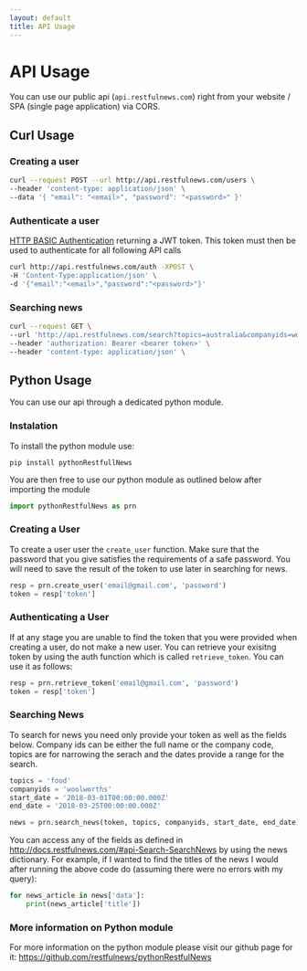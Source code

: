 ```yaml
---
layout: default
title: API Usage
---
```


# API Usage

You can use our public api (`api.restfulnews.com`) right from your website / SPA (single page application) via CORS.

## Curl Usage

### Creating a user
```bash
curl --request POST --url http://api.restfulnews.com/users \
--header 'content-type: application/json' \
--data '{ "email": "<email>", "password": "<password>" }'
```

### Authenticate a user
[HTTP BASIC Authentication](https://developer.mozilla.org/en-US/docs/Web/HTTP/Authentication#Basic_authentication_scheme) returning a JWT token.
This token must then be used to authenticate for all following API calls
```bash
curl http://api.restfulnews.com/auth -XPOST \
-H 'Content-Type:application/json' \
-d '{"email":"<email>","password":"<password>"}'
```

### Searching news
```bash
curl --request GET \
--url 'http://api.restfulnews.com/search?topics=australia&companyids=woolworths&start_date=2011-02-22T23:39:03.000Z&end_date=2018-02-22T23:39:03.000Z' \
--header 'authorization: Bearer <bearer token>' \
--header 'content-type: application/json' \
```

## Python Usage

You can use our api through a dedicated python module.

### Instalation

To install the python module use:
```
pip install pythonRestfullNews
```

You are then free to use our python module as outlined below after importing the module

```python
import pythonRestfulNews as prn
```

### Creating a User

To create a user user the `create_user` function. Make sure that the password that you give satisfies the requirements of a safe password.
You will need to save the result of the token to use later in searching for news.

```python
resp = prn.create_user('email@gmail.com', 'password')
token = resp['token']
```

### Authenticating a User

If at any stage you are unable to find the token that you were provided when creating a user, do not make a new user. You can retrieve your exisitng token by using the auth function which is called `retrieve_token`. You can use it as follows:

```python
resp = prn.retrieve_token('email@gmail.com', 'password')
token = resp['token']
```

### Searching News

To search for news you need only provide your token as well as the fields below. Company ids can be either the full name or the company code, topics are for narrowing the serach and the dates provide a range for the search.

```python
topics = 'food'
companyids = 'woolworths'
start_date = '2018-03-01T00:00:00.000Z'
end_date = '2018-03-25T00:00:00.000Z'

news = prn.search_news(token, topics, companyids, start_date, end_date)
```
You can access any of the fields as defined in http://docs.restfulnews.com/#api-Search-SearchNews by using the news dictionary. For example, if I wanted to find the  titles of the news I would after running the above code do (assuming there were no errors with my query):

```python
for news_article in news['data']:
    print(news_article['title'])
```

### More information on Python module
For more information on the python module please visit our github page for it: https://github.com/restfulnews/pythonRestfulNews
